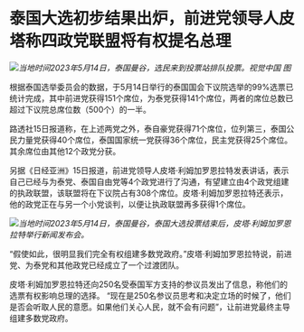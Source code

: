 # 泰国大选初步结果出炉，前进党领导人皮塔称四政党联盟将有权提名总理

![](https://inews.gtimg.com/om_bt/O2TO7XDK0-yjAKP7mmgh7XJjUwytD4GxrV3fvRmEYYH0wAA/1000)_当地时间2023年5月14日，泰国曼谷，选民来到投票站排队投票。视觉中国
图_

根据泰国选举委员会的数据，于5月14日举行的泰国国会下议院选举的99%选票已统计完成，其中前进党获得151个席位，为泰党获得141个席位，两者的席位总数已超过下议院总席位数（500个）的一半。

路透社15日报道称，在上述两党之外，泰自豪党获得71个席位，位列第三，泰国公民力量党获得40个席位，泰国国家统一党获得36个席位，民主党获得25个席位。其余席位由其他12个政党分获。

另据《日经亚洲》15日报道，前进党领导人皮塔·利姆加罗恩拉特发表讲话，表示自己已经与为泰党、泰国自由党等4个政党进行了沟通，有望建立由4个政党组建的执政联盟，该联盟将在下议院占有308个席位。皮塔·利姆加罗恩拉特还表示，他的政党正在与另一个小党谈判，以便让执政联盟再多获得1个席位。

![](https://inews.gtimg.com/om_bt/Odp8dVDuNrI3E7NZVQInSlhqToqcJQb7eURspza5zTzsAAA/1000)_当地时间2023年5月14日，泰国曼谷，泰国大选投票结束后，皮塔·利姆加罗恩拉特举行新闻发布会。_

“假使如此，很明显我们完全有权组建多数党政府。”皮塔·利姆加罗恩拉特说，前进党、为泰党和其他政党已经成立了一个过渡团队。

皮塔·利姆加罗恩拉特还向250名受泰国军方支持的参议员发出了信息，称他们的选票有权影响总理的选择。
“现在是250名参议员思考和决定立场的时候了，他们是否会听取人民的意愿。如果他们关心人民，就不会有问题”，让前进党最终主导组建多数党政府。

